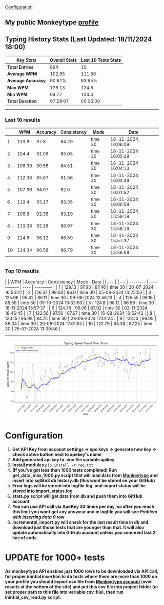 
[Configuration](#configuration)
## My public Monkeytype [profile](https://monkeytype.com/profile/zp14)


        
## Typing History Stats (Last Updated: 18/11/2024 18:00)

| **Key Stats**               | **Overall Stats**       | **Last 10 Tests Stats**  |
|--------------------------|-------------------------|--------------------------|
| **Total Entries**        | 894           | 10                       |
| **Average WPM**          | 102.95           | 111.86    |
| **Average Accuracy**     | 90.91%          | 93.65%   |
| **Max WPM**              | 129.13               | 124.8        |
| **Min WPM**              | 64.77               | 104.4                        |
| **Total Duration**       | 07:28:07        | 00:05:00                        |


---

### Last 10 results

| | WPM | Accuracy | Consistency | Mode | Date |
| --- | --- | -------- | ----------- | ---- | --------- |
| 1 | 120.8 | 97.8 | 84.29 | time 30 | 18-11-2024 16:06:09 |
| 2 | 104.4 | 91.08 | 85.05 | time 30 | 18-11-2024 16:05:29 |
| 3 | 106.39 | 90.58 | 84.51 | time 30 | 18-11-2024 16:04:13 |
| 4 | 112.38 | 95.67 | 81.56 | time 30 | 18-11-2024 16:03:39 |
| 5 | 107.96 | 94.97 | 82.0 | time 30 | 18-11-2024 16:01:52 |
| 6 | 110.4 | 93.17 | 83.35 | time 30 | 18-11-2024 16:00:59 |
| 7 | 106.8 | 92.38 | 83.19 | time 30 | 18-11-2024 15:59:19 |
| 8 | 110.38 | 92.18 | 86.97 | time 30 | 18-11-2024 15:58:16 |
| 9 | 124.8 | 98.12 | 86.59 | time 30 | 18-11-2024 15:57:37 |
| 10 | 114.34 | 90.58 | 86.79 | time 30 | 18-11-2024 15:56:58 |


 --- 

### Top 10 results

|  | WPM | Accuracy | Consistency | Mode | Date |
| --- | | --- | -------- | ----------- | ---- | --------- |
| 1 | 129.13 | 97.93 | 87.46 | time 30 | 20-07-2024 16:54:21 |
| 2 | 126.37 | 99.08 | 86.0 | time 30 | 05-08-2024 14:25:56 |
| 3 | 125.96 | 95.82 | 86.11 | time 30 | 09-08-2024 12:56:13 |
| 4 | 125.55 | 98.18 | 85.59 | time 30 | 09-10-2024 16:32:56 |
| 5 | 124.8 | 98.12 | 86.59 | time 30 | 18-11-2024 15:57:37 |
| 6 | 124.78 | 99.06 | 87.92 | time 30 | 02-11-2024 18:46:45 |
| 7 | 123.56 | 97.56 | 87.97 | time 30 | 16-08-2024 16:52:42 |
| 8 | 123.15 | 96.98 | 84.75 | time 30 | 28-06-2024 17:01:24 |
| 9 | 123.14 | 96.95 | 86.04 | time 30 | 20-08-2024 17:01:55 |
| 10 | 122.79 | 94.38 | 87.25 | time 30 | 25-07-2024 13:09:46 |


 --- 


        
![speed trend](typing_speed_trend.png)
# Configuration

1. **Get API Key from account settings -> ape keys -> generate new key -> check active button next to apekey's name**
2. **Add generated api key to .env file variable apikey**
3. **Install modules** `pip install -r req.txt`
3. **(If you've got less than 1000 tests completed) Run get_data_max_1000.py script that will load data from [Monkeytype](https://monkeytype.com/) and insert into sqllite3 db history.db (this wont be stored on your GitHub)**
4. **Error logs will be stored into logfile.log, and import status will be stored into import_status.log**
5. **stats.py script will get data from db and push them into GitHub account**
6. **You can use API call via ApeKey 30 times per day, so after you reach this limit you wont get any answear and in logfile you will see *Problem with inserting data 0* row**
7. **incremental_import.py will check for the last result time in db and download just those tests that are younger than that. It will also update automatically into GitHub account unless you comment last 2 line of code.**

# UPDATE for 1000+ tests
    
**As monkeytype API enables just 1000 rows to be downloaded via API call, for proper inintial insertion to db tests where there are more than 1000 on your profile
you should export csv file from [Monkeytype account](https://monkeytype.com/account) (over results at the bottom of the site)
and put this csv file into project folder (or set proper path to this file into variable csv_file), then run inintial_csv_read.py script.**
    